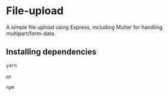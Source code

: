 
# File-upload
A simple file upload using Express, including Multer for handling multipart/form-data

## Installing dependencies
```
yarn 
```
or
```
npm 
```

